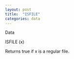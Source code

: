 ```yaml
---
layout: post
title:  "ISFILE"
categories: data
---
```

Data

ISFILE (x)

Returns true if x is a regular file.

